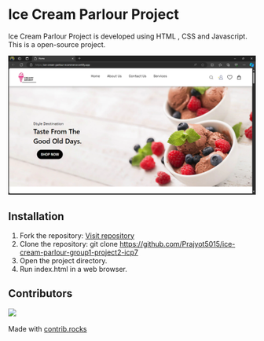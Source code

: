 # Ice Cream Parlour Project

Ice Cream Parlour Project is developed using HTML , CSS and Javascript.
This is a open-source project.

![Screenshot](./imgs/Screenshot%20(144).png)

## Installation

1. Fork the repository: [Visit repository](https://github.com/Prajyot5015/ice-cream-parlour-group1-project2-icp7)
2. Clone the repository: git clone https://github.com/Prajyot5015/ice-cream-parlour-group1-project2-icp7
3. Open the project directory.
4. Run index.html in a web browser.

## Contributors

<a href="https://github.com/Prajyot5015/ice-cream-parlour-group1-project2-icp7/graphs/contributors">
  <img src="https://contrib.rocks/image?repo=Prajyot5015/ice-cream-parlour-group1-project2-icp7" />
</a>

Made with [contrib.rocks](https://contrib.rocks)